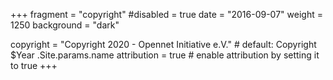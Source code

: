 +++
fragment = "copyright"
#disabled = true
date = "2016-09-07"
weight = 1250
background = "dark"

copyright = "Copyright 2020 - Opennet Initiative e.V." # default: Copyright $Year .Site.params.name
attribution = true # enable attribution by setting it to true
+++
